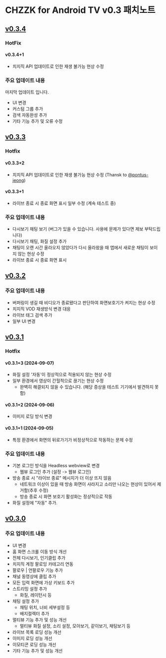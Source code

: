 # CHZZK for Android TV v0.3 패치노트


## [v0.3.4](https://github.com/Escaper-Park/unofficial_chzzk_android_tv/releases/tag/v0.3.4)
### HotFix
#### v0.3.4+1
* 치지직 API 업데이트로 인한 재생 불가능 현상 수정

### 주요 업데이트 내용
마지막 업데이트 입니다.

* UI 변경
* 커스텀 그룹 추가
* 검색 자동완성 추가
* 기타 기능 추가 및 오류 수정

## [v0.3.3](https://github.com/Escaper-Park/unofficial_chzzk_android_tv/releases/tag/v0.3.3)
### Hotfix
#### v0.3.3+2
* 치치직 API 업데이트로 인한 재생 불가능 현상 수정 (Thansk to [@pontus-jeong](https://github.com/pontus-jeong))

#### v0.3.3+1
* 라이브 종료 시 종료 화면 표시 일부 수정 (계속 테스트 중)

### 주요 업데이트 내용
* 다시보기 채팅 보기 (버그가 있을 수 있습니다. 사용에 문제가 있다면 제보 부탁드립니다)
* 다시보기 채팅, 화질 설정 추가
* 채팅이 오랜 시간 올라오지 않았다가 다시 올라왔을 때 앱에서 새로운 채팅이 보이지 않는 현상 수정
* 라이브 종료 시 종료 화면 표시

## [v0.3.2](https://github.com/Escaper-Park/unofficial_chzzk_android_tv/releases/tag/v0.3.2)
### 주요 업데이트 내용
* 버퍼링이 생길 때 비디오가 종료됐다고 판단하여 화면보호기가 켜지는 현상 수정
* 치지직 VOD 재생방식 변경 대응
* 라이브 태그 검색 추가
* 일부 UI 변경

## [v0.3.1](https://github.com/Escaper-Park/unofficial_chzzk_android_tv/releases/tag/v0.3.1)
### Hotfix 
#### v0.3.1+3 (2024-09-07)
* 화질 설정 '자동'이 정상적으로 적용되지 않는 현상 수정 
* 일부 환경에서 영상이 간헐적으로 끊기는 현상 수정
    - 완벽히 해결되지 않을 수 있습니다. (해당 증상을 테스트 기기에서 발견하지 못함)

#### v0.3.1+2 (2024-09-06)
* 이미지 로딩 방식 변경

#### v0.3.1+1 (2024-09-05)
* 특정 환경에서 화면의 뒤로가기가 비정상적으로 작동하는 문제 수정 

### 주요 업데이트 내용
* 기본 로그인 방식을 Headless webview로 변경
    * 웹뷰 로그인 추가 (설정 -> 웹뷰 로그인)
* 방송 종료 시 "라이브 종료" 메시지가 더 이상 뜨지 않음
    * 네트워크 이상이 있을 때 방송 화면이 사라지고 소리만 나오는 현상이 있어서 제거함(추후 수정)
    * 방송 종료 시 화면 보호기 활성화는 정상적으로 작동
* 화질 설정에 "자동" 추가.


## [v0.3.0](https://github.com/Escaper-Park/unofficial_chzzk_android_tv/releases/tag/v0.3.0)
### 주요 업데이트 내용
* UI 변경
* 홈 화면 스크롤 이동 방식 개선
* 전체 다시보기, 인기클립 추가
* 치지직 계정 팔로잉 카테고리 연동
* 팔로우 | 언팔로우 기능 추가
* 채널 동영상에 클립 추가
* 모든 입력 화면에 가상 키보드 추가
* 스트리밍 설정 추가
    * 화질, 레이턴시 등
* 채팅 설정 추가
    * 채팅 위치, 너비 세부설정 등
    * 배지컬렉터 추가
* 멀티뷰 기능 추가 및 성능 개선
    * 멀티뷰 화질 설정, 소리 설정, 모아보기, 같이보기, 채팅보기 등
* 라이브 목록 로딩 성능 개선
* 이미지 로딩 성능 개선
* 이모티콘 로딩 성능 개선
* 기타 기능 추가 및 성능 개선

